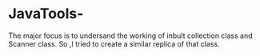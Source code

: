 # JavaTools-
The major focus is to undersand the working of inbult collection class and Scanner class. So ,I tried to create a similar replica of that class.
